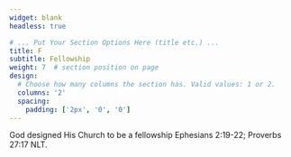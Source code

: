 ```yaml
---
widget: blank
headless: true

# ... Put Your Section Options Here (title etc.) ...
title: F
subtitle: Fellowship
weight: 7  # section position on page
design:
  # Choose how many columns the section has. Valid values: 1 or 2.
  columns: '2'
  spacing:
    padding: ['2px', '0', '0']
---
```

God designed His Church to be a fellowship Ephesians 2:19-22; Proverbs 27:17 NLT.
